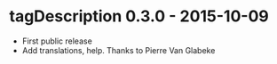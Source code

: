 tagDescription 0.3.0 - 2015-10-09
=================================
* First public release
* Add translations, help. Thanks to Pierre Van Glabeke
